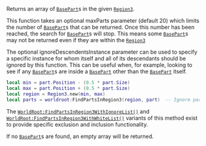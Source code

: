 Returns an array of [`BasePart`](https://create.roblox.com/docs/reference/engine/classes/BasePart)s in the given [`Region3`](https://create.roblox.com/docs/reference/engine/datatypes/Region3).

This function takes an optional maxParts parameter (default 20) which
limits the number of [`BasePart`](https://create.roblox.com/docs/reference/engine/classes/BasePart)s that can be returned. Once this
number has been reached, the search for [`BasePart`](https://create.roblox.com/docs/reference/engine/classes/BasePart)s will stop. This
means some [`BasePart`](https://create.roblox.com/docs/reference/engine/classes/BasePart)s may not be returned even if they are within
the [`Region3`](https://create.roblox.com/docs/reference/engine/datatypes/Region3)

The optional ignoreDescendentsInstance parameter can be used to specify a
specific instance for whom itself and all of its descendants should be
ignored by this function. This can be useful when, for example, looking to
see if any [`BasePart`](https://create.roblox.com/docs/reference/engine/classes/BasePart)s are inside a [`BasePart`](https://create.roblox.com/docs/reference/engine/classes/BasePart) other than the
[`BasePart`](https://create.roblox.com/docs/reference/engine/classes/BasePart) itself.
```lua
local min = part.Position - (0.5 * part.Size)
local max = part.Position + (0.5 * part.Size)
local region = Region3.new(min, max)
local parts = worldroot:FindPartsInRegion3(region, part)  -- Ignore part
```

The [`WorldRoot:FindPartsInRegion3WithIgnoreList()`](https://create.roblox.com/docs/reference/engine/classes/WorldRoot#FindPartsInRegion3WithIgnoreList) and
[`WorldRoot:FindPartsInRegion3WithWhiteList()`](https://create.roblox.com/docs/reference/engine/classes/WorldRoot#FindPartsInRegion3WithWhiteList) variants of this
method exist to provide specific exclusion and inclusion functionality.

If no [`BasePart`](https://create.roblox.com/docs/reference/engine/classes/BasePart)s are found, an empty array will be returned.